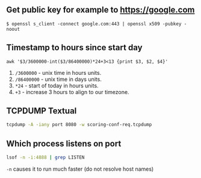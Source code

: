 ## Get public key for example to https://google.com

`$ openssl s_client -connect google.com:443 | openssl x509 -pubkey -noout`

## Timestamp to hours since start day

`awk '$3/3600000-int($3/86400000)*24+3<13 {print $3, $2, $4}'`

1. `/3600000` - unix time in hours units.
2. `/86400000` - unix time in days units.
3. `*24` - start of today in hours units.
4. `+3` - increase 3 hours to align to our timezone.

## TCPDUMP Textual

```bash
tcpdump -A -iany port 8080 -w scoring-conf-req.tcpdump
```

## Which process listens on port

```bash
lsof -n -i:4888 | grep LISTEN
```

`-n` causes it to run much faster (do not resolve host names)
